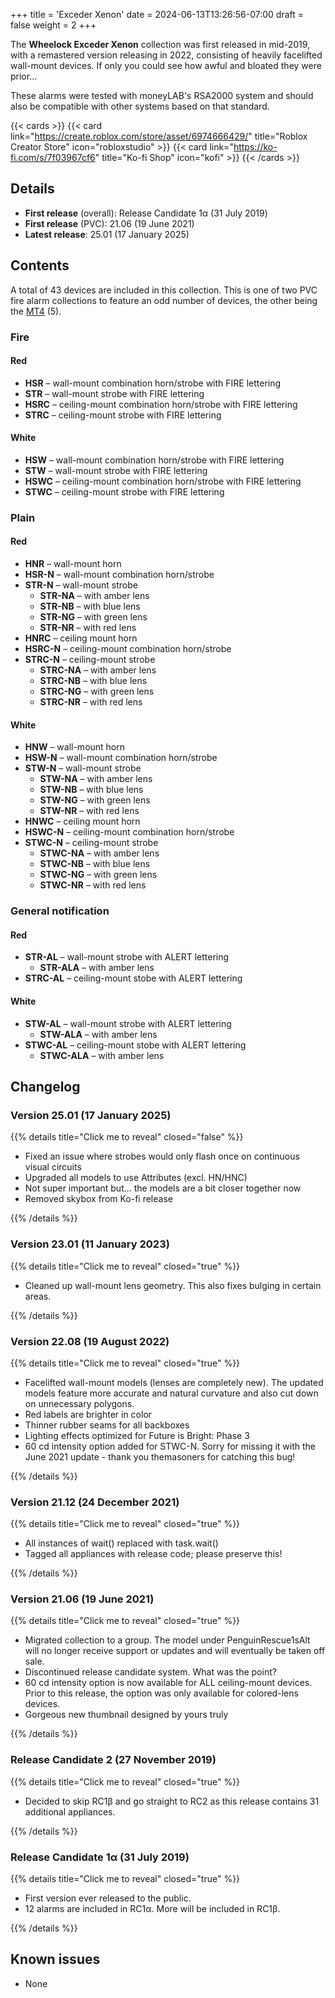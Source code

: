 +++
title = 'Exceder Xenon'
date = 2024-06-13T13:26:56-07:00
draft = false
weight = 2
+++

The **Wheelock Exceder Xenon** collection was first released in mid-2019, with a remastered version releasing in 2022, consisting of heavily facelifted wall-mount devices. If only you could see how awful and bloated they were prior...

These alarms were tested with moneyLAB's RSA2000 system and should also be compatible with other systems based on that standard.

{{< cards >}}
    {{< card link="https://create.roblox.com/store/asset/6974666429/" title="Roblox Creator Store" icon="robloxstudio" >}}
    {{< card link="https://ko-fi.com/s/7f03967cf6" title="Ko-fi Shop" icon="kofi" >}}
{{< /cards >}}

## Details

* **First release** (overall): Release Candidate 1α (31 July 2019)
* **First release** (PVC): 21.06 (19 June 2021)
* **Latest release**: 25.01 (17 January 2025)

## Contents

A total of 43 devices are included in this collection. This is one of two PVC fire alarm collections to feature an odd number of devices, the other being the [MT4](../mt4) (5).

### Fire

#### Red

* **HSR** – wall-mount combination horn/strobe with FIRE lettering
* **STR** – wall-mount strobe with FIRE lettering
* **HSRC** – ceiling-mount combination horn/strobe with FIRE lettering
* **STRC** – ceiling-mount strobe with FIRE lettering

#### White

* **HSW** – wall-mount combination horn/strobe with FIRE lettering
* **STW** – wall-mount strobe with FIRE lettering
* **HSWC** – ceiling-mount combination horn/strobe with FIRE lettering
* **STWC** – ceiling-mount strobe with FIRE lettering

### Plain

#### Red

* **HNR** – wall-mount horn 
* **HSR-N** – wall-mount combination horn/strobe
* **STR-N** – wall-mount strobe
    * **STR-NA** – with amber lens
    * **STR-NB** – with blue lens
    * **STR-NG** – with green lens
    * **STR-NR** – with red lens
* **HNRC** – ceiling mount horn
* **HSRC-N** – ceiling-mount combination horn/strobe
* **STRC-N** – ceiling-mount strobe
    * **STRC-NA** – with amber lens
    * **STRC-NB** – with blue lens
    * **STRC-NG** – with green lens
    * **STRC-NR** – with red lens

#### White

* **HNW** – wall-mount horn 
* **HSW-N** – wall-mount combination horn/strobe
* **STW-N** – wall-mount strobe
    * **STW-NA** – with amber lens
    * **STW-NB** – with blue lens
    * **STW-NG** – with green lens
    * **STW-NR** – with red lens
* **HNWC** – ceiling mount horn
* **HSWC-N** – ceiling-mount combination horn/strobe
* **STWC-N** – ceiling-mount strobe
    * **STWC-NA** – with amber lens
    * **STWC-NB** – with blue lens
    * **STWC-NG** – with green lens
    * **STWC-NR** – with red lens

### General notification

#### Red

* **STR-AL** – wall-mount strobe with ALERT lettering
    * **STR-ALA** – with amber lens
* **STRC-AL** – ceiling-mount stobe with ALERT lettering

#### White

* **STW-AL** – wall-mount strobe with ALERT lettering
    * **STW-ALA** – with amber lens
* **STWC-AL** – ceiling-mount stobe with ALERT lettering
    * **STWC-ALA** – with amber lens

## Changelog

### Version 25.01 (17 January 2025)

{{% details title="Click me to reveal" closed="false" %}}

* Fixed an issue where strobes would only flash once on continuous visual circuits
* Upgraded all models to use Attributes (excl. HN/HNC)
* Not super important but... the models are a bit closer together now
* Removed skybox from Ko-fi release

{{% /details %}}

### Version 23.01 (11 January 2023)

{{% details title="Click me to reveal" closed="true" %}}

* Cleaned up wall-mount lens geometry. This also fixes bulging in certain areas.

{{% /details %}}

### Version 22.08 (19 August 2022)

{{% details title="Click me to reveal" closed="true" %}}

* Facelifted wall-mount models (lenses are completely new). The updated models feature more accurate and natural curvature and also cut down on unnecessary polygons.
* Red labels are brighter in color
* Thinner rubber seams for all backboxes
* Lighting effects optimized for Future is Bright: Phase 3
* 60 cd intensity option added for STWC-N. Sorry for missing it with the June 2021 update - thank you themasoners for catching this bug!

{{% /details %}}

### Version 21.12 (24 December 2021)

{{% details title="Click me to reveal" closed="true" %}}

* All instances of wait() replaced with task.wait()
* Tagged all appliances with release code; please preserve this!

{{% /details %}}

### Version 21.06 (19 June 2021)

{{% details title="Click me to reveal" closed="true" %}}

* Migrated collection to a group. The model under PenguinRescue1sAlt will no longer receive support or updates and will eventually be taken off sale.
* Discontinued release candidate system. What was the point?
* 60 cd intensity option is now available for ALL ceiling-mount devices. Prior to this release, the option was only available for colored-lens devices.
* Gorgeous new thumbnail designed by yours truly

{{% /details %}}

### Release Candidate 2 (27 November 2019)

{{% details title="Click me to reveal" closed="true" %}}

* Decided to skip RC1β and go straight to RC2 as this release contains 31 additional appliances.

{{% /details %}}

### Release Candidate 1α (31 July 2019)

{{% details title="Click me to reveal" closed="true" %}}

* First version ever released to the public.
* 12 alarms are included in RC1α. More will be included in RC1β.

{{% /details %}}

## Known issues
* None
